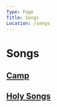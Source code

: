 ```yaml
---
Type: Page
Title: Songs
Location: /songs
---
```


# Songs
## [Camp](/camp)
## [Holy Songs](/holy-songs)
